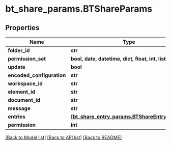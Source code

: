 # bt_share_params.BTShareParams

## Properties
Name | Type | Description | Notes
------------ | ------------- | ------------- | -------------
**folder_id** | **str** |  | [optional] 
**permission_set** | **bool, date, datetime, dict, float, int, list, str** |  | [optional] 
**update** | **bool** |  | [optional] 
**encoded_configuration** | **str** |  | [optional] 
**workspace_id** | **str** |  | [optional] 
**element_id** | **str** |  | [optional] 
**document_id** | **str** |  | [optional] 
**message** | **str** |  | [optional] 
**entries** | [**[bt_share_entry_params.BTShareEntryParams]**](BTShareEntryParams.md) |  | [optional] 
**permission** | **int** |  | [optional] 

[[Back to Model list]](../README.md#documentation-for-models) [[Back to API list]](../README.md#documentation-for-api-endpoints) [[Back to README]](../README.md)


